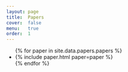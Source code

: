 ```yaml
---
layout: page
title:  Papers
cover:  false
menu:   true
order:  1
---
```



<ul>
{% for paper in site.data.papers.papers %}
  <li>
  {% include paper.html paper=paper %}
  </li>
{% endfor %}
</ul>

